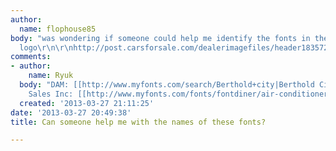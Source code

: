 ```yaml
---
author:
  name: flophouse85
body: "was wondering if someone could help me identify the fonts in the dam auto sales
  logo\r\n\r\nhttp://post.carsforsale.com/dealerimagefiles/header183572.jpg"
comments:
- author:
    name: Ryuk
  body: "DAM: [[http://www.myfonts.com/search/Berthold+city|Berthold City]]\r\nAuto
    Sales Inc: [[http://www.myfonts.com/fonts/fontdiner/air-conditioner|Air Conditioner]]"
  created: '2013-03-27 21:11:25'
date: '2013-03-27 20:49:38'
title: Can someone help me with the names of these fonts?

---
```


